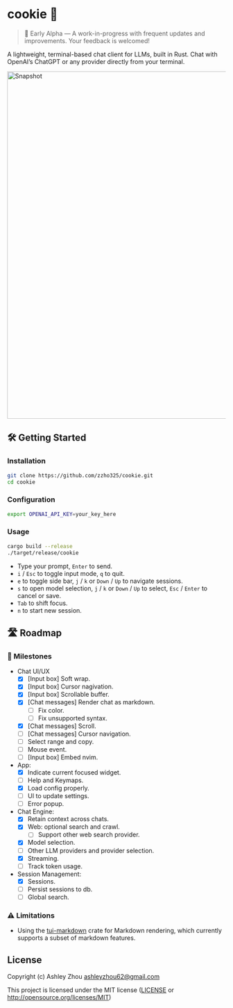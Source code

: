 # cookie 🍪


> 🧪 Early Alpha — A work-in-progress with frequent updates and improvements. Your feedback is welcomed!

A lightweight, terminal-based chat client for LLMs, built in Rust. Chat with OpenAI’s ChatGPT or any provider directly from your terminal.

<img width="800" alt="Snapshot" src="https://github.com/user-attachments/assets/6135bda3-685b-4d40-8e2a-963da1402775" />

## 🛠️ Getting Started

### Installation

```sh
git clone https://github.com/zzho325/cookie.git
cd cookie
```

### Configuration

```sh
export OPENAI_API_KEY=your_key_here
```

### Usage
```sh
cargo build --release
./target/release/cookie
```

* Type your prompt, `Enter` to send.
* `i` / `Esc` to toggle input mode, `q` to quit. 
* `e` to toggle side bar, `j` / `k` or `Down` / `Up` to navigate sessions.
* `s` to open model selection, `j` / `k` or `Down` / `Up` to select, `Esc` / `Enter` to cancel or save. 
* `Tab` to shift focus.
* `n` to start new session.

## 🛣️ Roadmap

### 🎯 Milestones

* Chat UI/UX 
  * [x] [Input box] Soft wrap.
  * [x] [Input box] Cursor nagivation.
  * [x] [Input box] Scrollable buffer.
  * [x] [Chat messages] Render chat as markdown.
    * [ ] Fix color.
    * [ ] Fix unsupported syntax.
  * [x] [Chat messages] Scroll.
  * [ ] [Chat messages] Cursor navigation.
  * [ ] Select range and copy.
  * [ ] Mouse event.
  * [ ] [Input box] Embed nvim.
* App:
  * [x] Indicate current focused widget.
  * [ ] Help and Keymaps.
  * [x] Load config properly.
  * [ ] UI to update settings.
  * [ ] Error popup.
* Chat Engine:
  * [x] Retain context across chats.
  * [x] Web: optional search and crawl.
    * [ ] Support other web search provider.
  * [x] Model selection.
  * [ ] Other LLM providers and provider selection.
  * [x] Streaming.
  * [ ] Track token usage.
* Session Management: 
  * [x] Sessions.
  * [ ] Persist sessions to db.
  * [ ] Global search.

### ⚠️ Limitations

* Using the [tui-markdown](https://github.com/joshka/tui-markdown) crate for Markdown rendering, which currently supports a subset of markdown features.

## License

Copyright (c) Ashley Zhou <ashleyzhou62@gmail.com>

This project is licensed under the MIT license ([LICENSE] or <http://opensource.org/licenses/MIT>)

[LICENSE]: ./LICENSE
